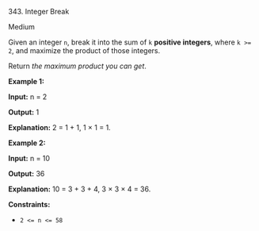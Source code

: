 343\. Integer Break

Medium

Given an integer `n`, break it into the sum of `k` **positive integers**, where `k >= 2`, and maximize the product of those integers.

Return _the maximum product you can get_.

**Example 1:**

**Input:** n = 2

**Output:** 1

**Explanation:** 2 = 1 + 1, 1 × 1 = 1.

**Example 2:**

**Input:** n = 10

**Output:** 36

**Explanation:** 10 = 3 + 3 + 4, 3 × 3 × 4 = 36.

**Constraints:**

*   `2 <= n <= 58`
